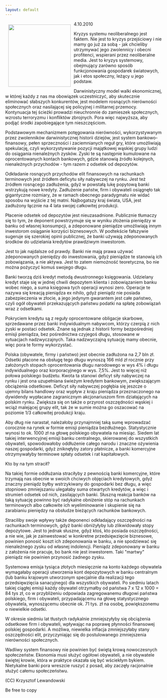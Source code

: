 ```yaml
---
layout: default
---
```


<p><img src="{{site.baseurl}}\articles\pictures\465.byk.jpg" align="left" style="margin: 10px 10px" width="200"><!--48-->
<p>4.10.2010</p><p>Kryzys systemu neoliberalnego jest faktem. Nie jest to kryzys przejściowy i nie mamy go już za sobą - jak chcieliby utrzymywać jego zwolennicy i obecni profitenci, wspierani przez neoliberalne media. Jest to kryzys systemowy, obejmujący zarówno sposób funkcjonowania gospodarek światowych, jak i etos społeczny, leżący u jego podstaw.</p><p>Darwinistyczny model walki ekonomicznej, w której każdy z nas ma obowiązek uczestniczyć, aby skutecznie eliminować słabszych konkurentów, jest modelem rosnących nierówności społecznych oraz nasilającej się policyjnej i militarnej przemocy. Kontynuacja tej ścieżki prowadzi nieuchronnie do zamieszek społecznych, wzrostu terroryzmu i konfliktów zbrojnych. Pora więc najwyższa, aby podjąć środki zapobiegające tym nieszczęściom.</p><p>Podstawowym mechanizmem potęgowania nierówności, wykorzystywanym przez zwolenników darwinistycznej historii dziejów, jest system bankowo-finansowy, pełen sprzeczności i zaciemnianych reguł gry, które umożliwiają spekulację, czyli wykorzystywanie pozycji majątkowej wąskiej grupy ludzi do osiągania nienależnych zysków. Zyski te są następnie kumulowane na oprocentowanych kontach bankowych, gdzie stanowią źródło kolejnych, nienależnych przychodów - tym razem z odsetek od depozytów.</p><p>Odkładanie rosnących przychodów elit finansowych na rachunkach terminowych jest źródłem deficytu siły nabywczej na rynku. Jest też źródłem rosnącego zadłużenia, gdyż w powstałą lukę popytową banki wstrzykują nowe kredyty. Zadłużenie państw, firm i obywateli osiągnęło tak gigantyczne rozmiary, że w ramach obecnego paradygmatu nie widać sposobu na wyjście z tej matni. Najbogatszy kraj świata, USA, jest zadłużony łącznie na 4 lata swojej całkowitej produkcji.</p><p>Płacenie odsetek od depozytów jest nieuzasadnione. Publicznie tłumaczy się to tym, że deponent powstrzymuje się w wyniku złożenia pieniędzy w banku od własnej konsumpcji, a zdeponowane pieniądze umożliwiają innym inwestorom osiąganie korzyści biznesowych. W podtekście fałszywie sugeruje się szerokiej opinii publicznej, że banki używają zdeponowanych środków do udzielania kredytów prawdziwym inwestorom.</p><p>Jest to jak najdalsze od prawdy. Banki nie mają prawa używać zdeponowanych pieniędzy do inwestowania, gdyż pieniądze te stanowią ich zobowiązania, a nie aktywa. Jest to zatem niemożność teoretyczna, bo nie można pożyczyć komuś swojego długu.</p><p>Banki tworzą dziś kredyt metodą dwustronnego księgowania. Udzielany kredyt staje się w jednej chwili depozytem klienta i zobowiązaniem banku wobec niego, a suma księgowa tych operacji wynosi zero. Operacje te nazywa się kreacją pieniądza ex nihilo, gdyż pieniądz nie posiada zabezpieczenia w złocie, a jego jedynym gwarantem jest całe państwo, czyli ogół obywateli przekazujących państwu podatki na spłatę zobowiązań wraz z odsetkami.</p><p>Pokryciem kredytu są z reguły oprocentowane obligacje skarbowe, sprzedawane przez banki indywidualnym nabywcom, którzy czerpią z nich zyski w postaci odsetek. Znane są jednak z historii formy bezpośredniej emisji pieniądza, bez pośrednictwa czyjegoś długu, stosowane w sytuacjach nadzwyczajnych. Taka nadzwyczajną sytuację mamy obecnie, więc pora te formy wykorzystać.</p><p>Polska (obywatele, firmy i państwo) jest obecnie zadłużona na 2,7 bln zł. Odsetki płacone na obsługę tego długu wynoszą 166 mld zł rocznie przy założonych stopach oprocentowania długu narodowego w wys 4% i długu indywidualnego oraz korporacyjnego w wys. 7,5%. Jest to więcej niż połowa polskiego budżetu. Kwota ta stanowi deficyt siły nabywczej na rynku i jest ona uzupełniana świeżym kredytem bankowym, zwiększającym obciążenia odsetkowe. Deficyt siły nabywczej pogłębia się jeszcze o ujemny bilans handlowy oraz wypływ z kraju pieniądza przeznaczonego na dywidendy wypłacane zagranicznym akcjonariuszom firm działających na polskim rynku. Zwiększa się on także o przyrost oszczędności wąskiej i wciąż malejącej grupy elit, tak że w sumie można go oszacować na poziomie 1/3 całkowitej produkcji kraju.</p><p>Aby dług nie narastał, należałoby przynajmniej taką sumę wprowadzać corocznie na rynek w formie emisji pieniądza bezdłużnego. Statystycznie wynosi to ok. 1000 zł na głowę polskiego obywatela na miesiąc. Siedem lat takiej interwencyjnej emisji banku centralnego, skierowanej do wszystkich obywateli, spowodowałoby oddłużenie całego narodu i znaczne ożywienia naszej gospodarki, gdyż zniknęłyby zatory płatnicze, a banki komercyjne otrzymywałyby terminowe spłaty odsetek i rat kapitałowych.</p><p>Kto by na tym stracił?</p><p>Na takiej formie oddłużania straciłyby z pewnością banki komercyjne, które trzymają nas obecnie w swoich chciwych objęciach kredytowych, gdyż znaczny pieniądz byłby wstrzykiwany do gospodarki bez długu, a więc stopniowo zmniejszaniu ulegałaby suma otwartych kredytów, a więc i strumień odsetek od nich, zasilających banki. Słuszną reakcja banków na taką sytuację powinno być radykalne obniżenie stóp na rachunkach terminowych albo całkowite ich wyeliminowanie i skupienie się na zarabianiu pieniędzy na obsłudze bieżących rachunków bankowych.</p><p>Straciliby swoje wpływy także deponenci odkładający oszczędności na rachunkach terminowych, gdyż banki obniżyłyby lub zlikwidowały stopy depozytowe. Jest to jednak słuszne, gdyż ktoś, kto posiada oszczędności, a nie wie, jak je zainwestować w konkretne przedsięwzięcie biznesowe, powinien ponosić koszt ich zdeponowania w banku, a nie spodziewać się nienależnego zysku od własnej indolencji. Pieniądz zdeponowany w banku z założenia nie pracuje, bo bank nie jest inwestorem. Taki "martwy" pieniądz nie powinien przynosić żadnego zysku.</p><p>Systemowa emisja tysiąca złotych miesięcznie na konto każdego obywatela wymagałaby operacji utworzenia kont depozytowych w banku centralnym (lub banku krajowym utworzonym specjalnie dla realizacji tego przedsięwzięcia sanacyjnego) dla wszystkich obywateli. Po siedmiu latach takiej ciągłej emisji każdy obywatel otrzymałby od państwa 7 x 12 x 1000 = 84 tys zł, co w przybliżeniu odpowiada zagregowanemu długowi państwa polskiego, firm i obywateli, przypadającemu na głowę statystycznego obywatela, wynoszącemu obecnie ok. 71 tys. zł na osobę, powiększonemu o niewielkie odsetki.</p><p>W okresie siedmiu lat tłustych radykalnie zmniejszyłyby się obciążenia odsetkowe firm i obywateli, wpływając na poprawę płynności finansowej polskiej gospodarki. A możliwa, niewielka inflacja zmniejszyłaby stany oszczędności elit, przyczyniając się do postulowanego zmniejszenia nierówności społecznych.</p><p>Wadliwy system finansowy nie powinien być świętą krową nowoczesnych społeczeństw. Ekonomia musi służyć ogółowi obywateli, a nie obywatele świętej krowie, która w praktyce okazała się być wściekłym bykiem. Nietykalne banki pora wreszcie ruszyć z posad, aby zaczęły racjonalnie służyć całemu społeczeństwu.</p><p>(CC) Krzysztof Lewandowski</p><p>Be free to copy</p><p></p>